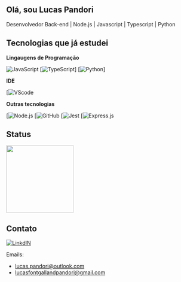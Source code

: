 ## Olá, sou Lucas Pandori
Desenvolvedor Back-end | Node.js | Javascript | Typescript | Python

## Tecnologias que já estudei

**Lingaugens de Programação**

![JavaScript](https://img.shields.io/badge/JavaScript-F7DF1E?style=for-the-badge&logo=javascript&logoColor=black) [![TypeScript](https://img.shields.io/badge/TypeScript-007ACC?style=for-the-badge&logo=typescript&logoColor=white)] [![Python](https://img.shields.io/badge/Python-14354C?style=for-the-badge&logo=python&logoColor=white)]

**IDE**

[![VScode](https://img.shields.io/badge/Visual_Studio_Code-0078D4?style=for-the-badge&logo=visual%20studio%20code&logoColor=white)

**Outras tecnologias**

[![Node.js](https://img.shields.io/badge/Node.js-43853D?style=for-the-badge&logo=node.js&logoColor=white) [![GitHub](https://img.shields.io/badge/GitHub-100000?style=for-the-badge&logo=github&logoColor=white) [![Jest](https://img.shields.io/badge/Jest-323330?style=for-the-badge&logo=Jest&logoColor=whit) [![Express.js](https://img.shields.io/badge/Express.js-404D59?style=for-the-badge)

## Status

<img loading="lazy" height="180em" src="https://github-readme-stats.vercel.app/api?username=LucasPandori&show_icons=true&theme=radical&include_all_commits=true&count_private=false"/>

## Contato
[![LinkdIN](https://img.shields.io/badge/LinkedIn-0077B5?style=for-the-badge&logo=linkedin&logoColor=white)](https://www.linkedin.com/in/lucas-pandori/)

Emails:
* lucas.pandori@outlook.com
* lucasfontgallandpandori@gmail.com
